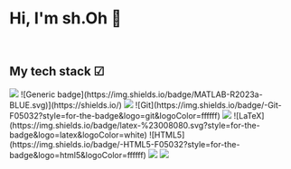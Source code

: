 <h1> Hi, I'm sh.Oh 👋 </h1>

<br />
<h2> My tech stack  ☑ </h2>

<img src="https://img.shields.io/badge/Python-3776AB?style=for-the-badge&logo=Python&logoColor=white">
![Generic badge](https://img.shields.io/badge/MATLAB-R2023a-BLUE.svg)](https://shields.io/)
<img src="https://img.shields.io/badge/R-276DC3?style=for-the-badge&logo=R&logoColor=white">
![Git](https://img.shields.io/badge/-Git-F05032?style=for-the-badge&logo=git&logoColor=ffffff)
<img src="https://img.shields.io/badge/Julia-9558B2?style=for-the-badge&logo=Julia&logoColor=white">
![LaTeX](https://img.shields.io/badge/latex-%23008080.svg?style=for-the-badge&logo=latex&logoColor=white)
![HTML5](https://img.shields.io/badge/-HTML5-F05032?style=for-the-badge&logo=html5&logoColor=ffffff)
<img src="https://img.shields.io/badge/tensorflow-FF6F00?style=for-the-badge&logo=tensorflow&logoColor=white">
<img src="https://img.shields.io/badge/Pytorch-EE4C2C?style=for-the-badge&logo=Pytorch&logoColor=white">

<br/>
